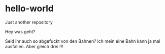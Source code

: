 # hello-world
Just another repository

Hey was geht?

Seid ihr auch so abgefuckt von den Bahnen? Ich mein eine Bahn kann ja mal ausfallen.
Aber gleich drei !!!
